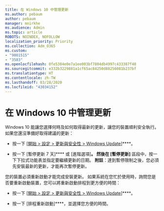 ```yaml
---
title: 在 Windows 10 中管理更新
ms.author: pebaum
author: pebaum
manager: mnirkhe
ms.audience: Admin
ms.topic: article
ROBOTS: NOINDEX, NOFOLLOW
localization_priority: Priority
ms.collection: Adm_O365
ms.custom:
- "9001515"
- "3583"
ms.openlocfilehash: 0fe5384e0e7a1ee003bf7804db4997c433387f48
ms.sourcegitcommit: e332b3229881a1cf65ac84250d88256081b237bf
ms.translationtype: HT
ms.contentlocale: zh-TW
ms.lasthandoff: 03/28/2020
ms.locfileid: "43034152"
---
```

# <a name="manage-updates-in-windows-10"></a>在 Windows 10 中管理更新

Windows 10 能讓您選擇何時及如何取得最新的更新，讓您的裝置順利安全執行。 如果您還沒準備好取得建議的更新：

- 按一下 [[開始 > 設定 > 更新與安全性 > Windows Update](ms-settings:windowsupdate)]****。

- 按一下 [暫停更新 7 天]**** 或 [進階選項]****。 然後在 [暫停更新]**** 區段中，按一下下拉式功能表並指定要繼續更新的日期。 **附註**：達到暫停限制之後，您必須先安裝最新的更新，才能再次暫停更新。

您的裝置必須重新啟動才能完成安裝更新。 如果系統在您忙於使用時，詢問您是否要重新啟動裝置，您可以將重新啟動排程到更方便的時間：

- 按一下 [[開始 > 設定 > 更新與安全性 > Windows Update](ms-settings:windowsupdate)]****。

- 按一下 [排程重新啟動]****，並選擇您方便的時間。
